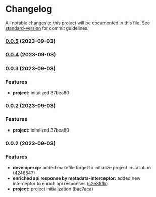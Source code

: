 # Changelog

All notable changes to this project will be documented in this file. See [standard-version](https://github.com/conventional-changelog/standard-version) for commit guidelines.

### [0.0.5](https://github.com/sverdejot/web-poc/compare/v0.0.4...v0.0.5) (2023-09-03)

### [0.0.4](https://github.com/sverdejot/web-poc/compare/v0.0.3...v0.0.4) (2023-09-03)

### 0.0.3 (2023-09-03)


### Features

* **project:** initalized 37bea80

### 0.0.2 (2023-09-03)


### Features

* **project:** initalized 37bea80

### 0.0.2 (2023-09-03)


### Features

* **developerxp:** added makefile target to initialize project installation ([4246547](https://github.com/sverdejot/web-poc/commit/424654704be00e3c07d9bf3c3def4335f34fd0e3))
* **enriched api response by metadata-interceptor:** added new interceptor to enrich api responses ([c2e89fb](https://github.com/sverdejot/web-poc/commit/c2e89fb8c3841e458dfdb853fef9bf48bd08c82d))
* **project:** project initialization ([bac7aca](https://github.com/sverdejot/web-poc/commit/bac7acac64bc58637e8aba6b2fa8e9ea9bd62b3e))

